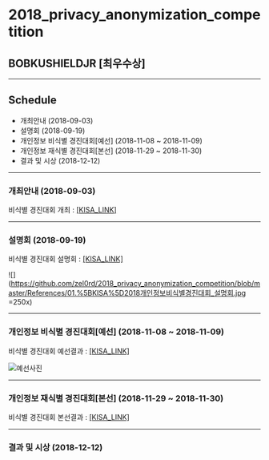 # 2018_privacy_anonymization_competition 
## BOBKUSHIELDJR [최우수상]
----
## Schedule
 - 개최안내 (2018-09-03)
 - 설명회 (2018-09-19)
 - 개인정보 비식별 경진대회[예선] (2018-11-08 ~ 2018-11-09)
 - 개인정보 재식별 경진대회[본선] (2018-11-29 ~ 2018-11-30)
 - 결과 및 시상 (2018-12-12)
 
---- 


### 개최안내 (2018-09-03)
비식별 경진대회 개최 : [[KISA_LINK]](https://www.kisa.or.kr/notice/press_View.jsp?mode=view&p_No=8&b_No=8&d_No=1705)

----

### 설명회 (2018-09-19)
비식별 경진대회 설명회 : [[KISA_LINK]](https://www.kisa.or.kr/notice/notice_View.jsp?mode=view&p_No=4&b_No=4&d_No=2234)

![](https://github.com/zel0rd/2018_privacy_anonymization_competition/blob/master/References/01.%5BKISA%5D2018개인정보비식별경진대회_설명회.jpg =250x)

----

### 개인정보 비식별 경진대회[예선] (2018-11-08 ~ 2018-11-09)

비식별 경진대회 예선결과 : [[KISA_LINK]](https://www.kisa.or.kr/notice/press_View.jsp?cPage=1&mode=view&p_No=8&b_No=8&d_No=1726)

![예선사진](https://github.com/zel0rd/2018_privacy_anonymization_competition/blob/master/References/예선사진.jpg)

----

### 개인정보 재식별 경진대회[본선] (2018-11-29 ~ 2018-11-30)
비식별 경진대회 본선결과 : [[KISA_LINK]](https://www.kisa.or.kr/notice/press_View.jsp?cPage=1&mode=view&p_No=8&b_No=8&d_No=1737)

----

### 결과 및 시상 (2018-12-12)
